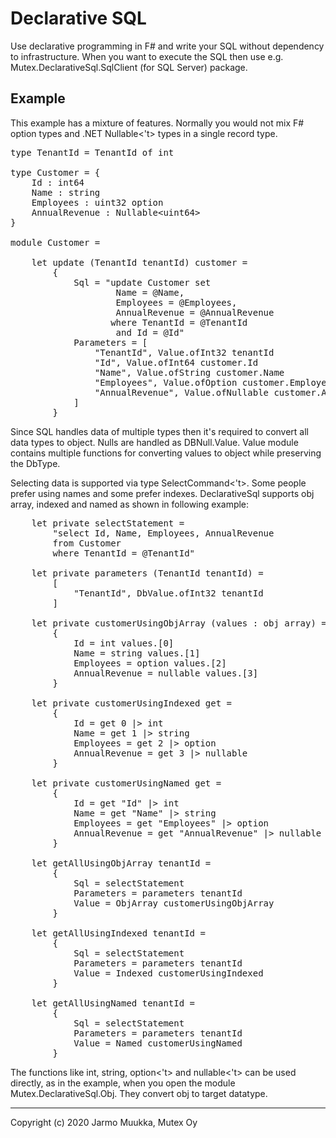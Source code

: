 # Declarative SQL

Use declarative programming in F# and write your SQL without dependency to infrastructure. When you want to execute the SQL then use e.g. Mutex.DeclarativeSql.SqlClient (for SQL Server) package.

## Example

This example has a mixture of features. Normally you would not mix F# option types and .NET Nullable<'t> types in a single record type.

<pre>
type TenantId = TenantId of int

type Customer = {
    Id : int64
    Name : string
    Employees : uint32 option
    AnnualRevenue : Nullable&lt;uint64&gt;
}

module Customer =

    let update (TenantId tenantId) customer =
        {
            Sql = "update Customer set
                    Name = @Name,
                    Employees = @Employees,
                    AnnualRevenue = @AnnualRevenue
                   where TenantId = @TenantId
                    and Id = @Id"
            Parameters = [
                "TenantId", Value.ofInt32 tenantId
                "Id", Value.ofInt64 customer.Id
                "Name", Value.ofString customer.Name
                "Employees", Value.ofOption<uint32> customer.Employees
                "AnnualRevenue", Value.ofNullable<uint64> customer.AnnualRevenue
            ]
        }
</pre>

Since SQL handles data of multiple types then it's required to convert all data types to object. Nulls are handled as DBNull.Value. Value module contains multiple functions for converting values to object while preserving the DbType.

Selecting data is supported via type SelectCommand<'t>. Some people prefer using names and some prefer indexes. DeclarativeSql supports obj array, indexed and named as shown in following example:

<pre>
    let private selectStatement =
        "select Id, Name, Employees, AnnualRevenue
        from Customer
        where TenantId = @TenantId"

    let private parameters (TenantId tenantId) =
        [
            "TenantId", DbValue.ofInt32 tenantId
        ]

    let private customerUsingObjArray (values : obj array) =
        {
            Id = int values.[0]
            Name = string values.[1]
            Employees = option<int> values.[2]
            AnnualRevenue = nullable<uint64> values.[3]
        }

    let private customerUsingIndexed get =
        {
            Id = get 0 |> int
            Name = get 1 |> string
            Employees = get 2 |> option<int>
            AnnualRevenue = get 3 |> nullable<uint64>
        }

    let private customerUsingNamed get =
        {
            Id = get "Id" |> int
            Name = get "Name" |> string
            Employees = get "Employees" |> option<int>
            AnnualRevenue = get "AnnualRevenue" |> nullable<uint64>
        }

    let getAllUsingObjArray tenantId =
        {
            Sql = selectStatement
            Parameters = parameters tenantId
            Value = ObjArray customerUsingObjArray
        }

    let getAllUsingIndexed tenantId =
        {
            Sql = selectStatement
            Parameters = parameters tenantId
            Value = Indexed customerUsingIndexed
        }

    let getAllUsingNamed tenantId =
        {
            Sql = selectStatement
            Parameters = parameters tenantId
            Value = Named customerUsingNamed
        }
</pre>

The functions like int, string, option<'t> and nullable<'t> can be used directly, as in the example, when you open the module Mutex.DeclarativeSql.Obj. They convert obj to target datatype.

------

Copyright (c) 2020 Jarmo Muukka, Mutex Oy